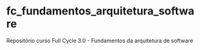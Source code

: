 # fc_fundamentos_arquitetura_software
Repositório curso Full Cycle 3.0 - Fundamentos da arquitetura de software
